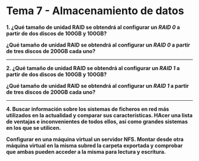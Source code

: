 # Tema 7 - Almacenamiento de datos

__1. ¿Qué tamaño de unidad RAID se obtendrá al configurar un *RAID 0* a partir de dos discos de 100GB y 100GB?__

__¿Qué tamaño de unidad RAID se obtendrá al configurar un *RAID 0* a partir de tres discos de 200GB cada uno?__

---

__2. ¿Qué tamaño de unidad RAID se obtendrá al configurar un *RAID 1* a partir de dos discos de 100GB y 100GB?__

__¿Qué tamaño de unidad RAID se obtendrá al configurar un *RAID 1* a partir de tres discos de 200GB cada uno?__

---

__4. Buscar información sobre los sistemas de ficheros en red más utilizados en la actualidad y comparar sus características. HAcer una lista de ventajas e inconvenientes de todos ellos, así como grandes sistemas en los que se utilicen.__

__Configurar en una máquina virtual un servidor NFS. Montar desde otra máquina virtual en la misma subred la carpeta exportada y comprobar que ambas pueden acceder a la misma para lectura y escritura.__

